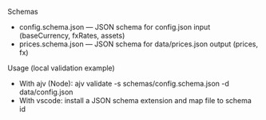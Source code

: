 Schemas

- config.schema.json — JSON schema for config.json input (baseCurrency, fxRates, assets)
- prices.schema.json — JSON schema for data/prices.json output (prices, fx)

Usage (local validation example)
- With ajv (Node): ajv validate -s schemas/config.schema.json -d data/config.json
- With vscode: install a JSON schema extension and map file to schema id

